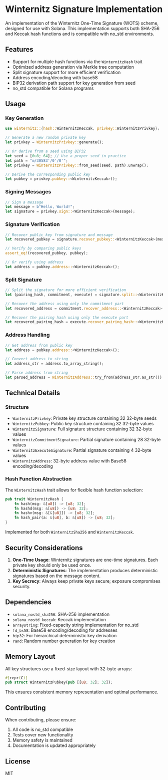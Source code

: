 # Winternitz Signature Implementation

An implementation of the Winternitz One-Time Signature (WOTS) scheme, designed for use with Solana. This implementation supports both SHA-256 and Keccak hash functions and is compatible with no_std environments.

## Features

- Support for multiple hash functions via the `WinternitzHash` trait
- Optimized address generation via Merkle tree computation
- Split signature support for more efficient verification
- Address encoding/decoding with base58
- BIP32 derivation path support for key generation from seed
- no_std compatible for Solana programs

## Usage

### Key Generation

```rust
use winternitz::{hash::WinternitzKeccak, privkey::WinternitzPrivkey};

// Generate a new random private key
let privkey = WinternitzPrivkey::generate();

// Or derive from a seed using BIP32
let seed = [0u8; 64]; // Use a proper seed in practice
let path = "m/30583'/0'/0'";
let privkey = WinternitzPrivkey::from_seed(seed, path).unwrap();

// Derive the corresponding public key
let pubkey = privkey.pubkey::<WinternitzKeccak>();
```

### Signing Messages

```rust
// Sign a message
let message = b"Hello, World!";
let signature = privkey.sign::<WinternitzKeccak>(message);
```

### Signature Verification

```rust
// Recover public key from signature and message
let recovered_pubkey = signature.recover_pubkey::<WinternitzKeccak>(message);

// Verify by comparing public keys
assert_eq!(recovered_pubkey, pubkey);

// Or verify using address
let address = pubkey.address::<WinternitzKeccak>();
```

### Split Signature

```rust
// Split the signature for more efficient verification
let (pairing_hash, commitment, execute) = signature.split::<WinternitzKeccak>(message);

// Recover the address using only the commitment part
let recovered_address = commitment.recover_address::<WinternitzKeccak>(message, &pairing_hash);

// Recover the pairing hash using only the execute part
let recovered_pairing_hash = execute.recover_pairing_hash::<WinternitzKeccak>(message);
```

### Address Handling

```rust
// Get address from public key
let address = pubkey.address::<WinternitzKeccak>();

// Convert address to string
let address_str = address.to_array_string();

// Parse address from string
let parsed_address = WinternitzAddress::try_from(address_str.as_str()).unwrap();
```

## Technical Details

### Structure

- `WinternitzPrivkey`: Private key structure containing 32 32-byte seeds
- `WinternitzPubkey`: Public key structure containing 32 32-byte values
- `WinternitzSignature`: Full signature structure containing 32 32-byte values
- `WinternitzCommitmentSignature`: Partial signature containing 28 32-byte values
- `WinternitzExecuteSignature`: Partial signature containing 4 32-byte values
- `WinternitzAddress`: 32-byte address value with Base58 encoding/decoding

### Hash Function Abstraction

The `WinternitzHash` trait allows for flexible hash function selection:

```rust
pub trait WinternitzHash {
    fn hash(msg: &[u8]) -> [u8; 32];
    fn hashd(msg: &[u8]) -> [u8; 32];
    fn hashv(msg: &[&[u8]]) -> [u8; 32];
    fn hash_pair(a: &[u8], b: &[u8]) -> [u8; 32];
}
```

Implemented for both `WinternitzSha256` and `WinternitzKeccak`.

## Security Considerations

1. **One-Time Usage**: Winternitz signatures are one-time signatures. Each private key should only be used once.
2. **Deterministic Signatures**: The implementation produces deterministic signatures based on the message content.
3. **Key Secrecy**: Always keep private keys secure; exposure compromises security.

## Dependencies

- `solana_nostd_sha256`: SHA-256 implementation
- `solana_nostd_keccak`: Keccak implementation
- `arraystring`: Fixed-capacity string implementation for no_std
- `fd_bs58`: Base58 encoding/decoding for addresses
- `bip32`: For hierarchical deterministic key derivation
- `rand`: Random number generation for key creation

## Memory Layout

All key structures use a fixed-size layout with 32-byte arrays:

```rust
#[repr(C)]
pub struct WinternitzPubkey(pub [[u8; 32]; 32]);
```

This ensures consistent memory representation and optimal performance.

## Contributing

When contributing, please ensure:
1. All code is no_std compatible
2. Tests cover new functionality
3. Memory safety is maintained
4. Documentation is updated appropriately

## License

MIT